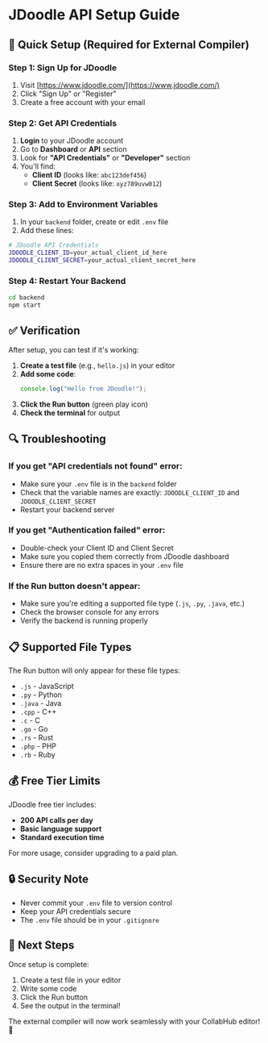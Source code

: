 # JDoodle API Setup Guide

## **🚀 Quick Setup (Required for External Compiler)**

### **Step 1: Sign Up for JDoodle**
1. Visit [https://www.jdoodle.com/](https://www.jdoodle.com/)
2. Click "Sign Up" or "Register"
3. Create a free account with your email

### **Step 2: Get API Credentials**
1. **Login** to your JDoodle account
2. Go to **Dashboard** or **API** section
3. Look for **"API Credentials"** or **"Developer"** section
4. You'll find:
   - **Client ID** (looks like: `abc123def456`)
   - **Client Secret** (looks like: `xyz789uvw012`)

### **Step 3: Add to Environment Variables**
1. In your `backend` folder, create or edit `.env` file
2. Add these lines:

```bash
# JDoodle API Credentials
JDOODLE_CLIENT_ID=your_actual_client_id_here
JDOODLE_CLIENT_SECRET=your_actual_client_secret_here
```

### **Step 4: Restart Your Backend**
```bash
cd backend
npm start
```

## **✅ Verification**

After setup, you can test if it's working:

1. **Create a test file** (e.g., `hello.js`) in your editor
2. **Add some code**:
   ```javascript
   console.log("Hello from JDoodle!");
   ```
3. **Click the Run button** (green play icon)
4. **Check the terminal** for output

## **🔍 Troubleshooting**

### **If you get "API credentials not found" error:**
- Make sure your `.env` file is in the `backend` folder
- Check that the variable names are exactly: `JDOODLE_CLIENT_ID` and `JDOODLE_CLIENT_SECRET`
- Restart your backend server

### **If you get "Authentication failed" error:**
- Double-check your Client ID and Client Secret
- Make sure you copied them correctly from JDoodle dashboard
- Ensure there are no extra spaces in your `.env` file

### **If the Run button doesn't appear:**
- Make sure you're editing a supported file type (`.js`, `.py`, `.java`, etc.)
- Check the browser console for any errors
- Verify the backend is running properly

## **📋 Supported File Types**

The Run button will only appear for these file types:
- `.js` - JavaScript
- `.py` - Python
- `.java` - Java
- `.cpp` - C++
- `.c` - C
- `.go` - Go
- `.rs` - Rust
- `.php` - PHP
- `.rb` - Ruby

## **💰 Free Tier Limits**

JDoodle free tier includes:
- **200 API calls per day**
- **Basic language support**
- **Standard execution time**

For more usage, consider upgrading to a paid plan.

## **🔒 Security Note**

- Never commit your `.env` file to version control
- Keep your API credentials secure
- The `.env` file should be in your `.gitignore`

## **🎯 Next Steps**

Once setup is complete:
1. Create a test file in your editor
2. Write some code
3. Click the Run button
4. See the output in the terminal!

The external compiler will now work seamlessly with your CollabHub editor! 🚀


